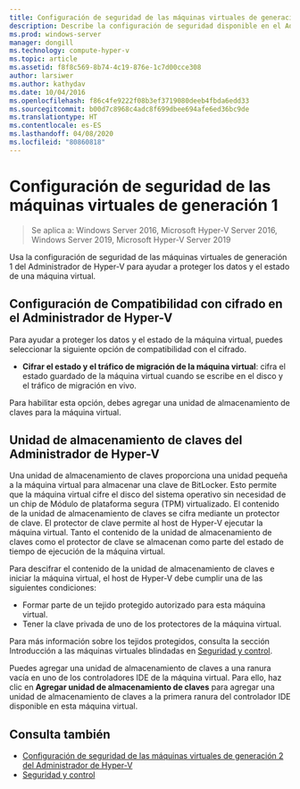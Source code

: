 ```yaml
---
title: Configuración de seguridad de las máquinas virtuales de generación 1 para Hyper-V
description: Describe la configuración de seguridad disponible en el Administrador de Hyper-V para las máquinas virtuales de generación 1.
ms.prod: windows-server
manager: dongill
ms.technology: compute-hyper-v
ms.topic: article
ms.assetid: f8f8c569-8b74-4c19-876e-1c7d00cce308
author: larsiwer
ms.author: kathydav
ms.date: 10/04/2016
ms.openlocfilehash: f86c4fe9222f08b3ef3719080deeb4fbda6edd33
ms.sourcegitcommit: b00d7c8968c4adc8f699dbee694afe6ed36bc9de
ms.translationtype: HT
ms.contentlocale: es-ES
ms.lasthandoff: 04/08/2020
ms.locfileid: "80860818"
---
```

# <a name="generation-1-virtual-machine-security-settings"></a>Configuración de seguridad de las máquinas virtuales de generación 1

>Se aplica a: Windows Server 2016, Microsoft Hyper-V Server 2016, Windows Server 2019, Microsoft Hyper-V Server 2019

Usa la configuración de seguridad de las máquinas virtuales de generación 1 del Administrador de Hyper-V para ayudar a proteger los datos y el estado de una máquina virtual.

## <a name="encryption-support-settings-in-hyper-v-manager"></a>Configuración de Compatibilidad con cifrado en el Administrador de Hyper-V

Para ayudar a proteger los datos y el estado de la máquina virtual, puedes seleccionar la siguiente opción de compatibilidad con el cifrado.

- **Cifrar el estado y el tráfico de migración de la máquina virtual**: cifra el estado guardado de la máquina virtual cuando se escribe en el disco y el tráfico de migración en vivo.

Para habilitar esta opción, debes agregar una unidad de almacenamiento de claves para la máquina virtual.

## <a name="key-storage-drive-in-hyper-v-manager"></a>Unidad de almacenamiento de claves del Administrador de Hyper-V

Una unidad de almacenamiento de claves proporciona una unidad pequeña a la máquina virtual para almacenar una clave de BitLocker. Esto permite que la máquina virtual cifre el disco del sistema operativo sin necesidad de un chip de Módulo de plataforma segura (TPM) virtualizado. El contenido de la unidad de almacenamiento de claves se cifra mediante un protector de clave. El protector de clave permite al host de Hyper-V ejecutar la máquina virtual. Tanto el contenido de la unidad de almacenamiento de claves como el protector de clave se almacenan como parte del estado de tiempo de ejecución de la máquina virtual.

Para descifrar el contenido de la unidad de almacenamiento de claves e iniciar la máquina virtual, el host de Hyper-V debe cumplir una de las siguientes condiciones:

- Formar parte de un tejido protegido autorizado para esta máquina virtual.
- Tener la clave privada de uno de los protectores de la máquina virtual.

Para más información sobre los tejidos protegidos, consulta la sección Introducción a las máquinas virtuales blindadas en [Seguridad y control](../../../security/Security-and-Assurance.md).

Puedes agregar una unidad de almacenamiento de claves a una ranura vacía en uno de los controladores IDE de la máquina virtual. Para ello, haz clic en **Agregar unidad de almacenamiento de claves** para agregar una unidad de almacenamiento de claves a la primera ranura del controlador IDE disponible en esta máquina virtual.

## <a name="see-also"></a>Consulta también

- [Configuración de seguridad de las máquinas virtuales de generación 2 del Administrador de Hyper-V](Generation-2-virtual-machine-security-settings-for-hyper-v.md)
- [Seguridad y control](../../../security/Security-and-Assurance.md)